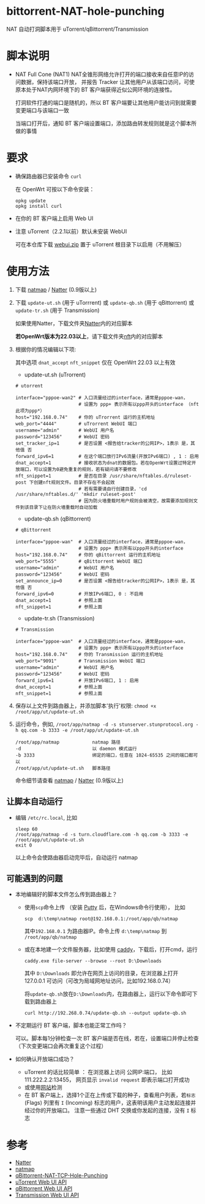 # bittorrent-NAT-hole-punching
 NAT 自动打洞脚本用于 uTorrent/qBittorrent/Transmission
# 脚本说明
- NAT Full Cone (NAT1) NAT全锥形网络允许打开的端口接收来自任意IP的访问数据，保持该端口开放，
  并报告 Tracker 让其他用户从该端口访问，可使原本处于NAT内网环境下的 BT 客户端获得近似公网环境的连接性。
   
  打洞软件打通的端口是随机的，所以 BT 客户端要让其他用户能访问到就需要变更端口与该端口一致
   
  当端口打开后，通知 BT 客户端设置端口，添加路由转发规则就是这个脚本所做的事情
   
# 要求
- 确保路由器已安装命令 `curl`

  在 OpenWrt 可按以下命令安装：
  ```
  opkg update
  opkg install curl
  ```
- 在你的 BT 客户端上启用 Web UI
- 注意 uTorrent（2.2.1以前）默认未安装 WebUI

  可在本仓库下载 [webui.zip](/webui.zip) 置于 uTorrent 根目录下以启用（不用解压）
  
# 使用方法
1. 下载 [natmap](https://github.com/heiher/natmap) / [Natter](https://github.com/MikeWang000000/Natter) (0.9版以上)

2. 下载 `update-ut.sh` (用于 uTorrrent) 或 `update-qb.sh` (用于 qBittorrent) 或 `update-tr.sh` (用于 Transmission)
   
   如果使用Natter，下载文件夹[Natter](/Natter)内的对应脚本
   
   **若OpenWrt版本为22.03以上**，请下载文件夹[nft](/nft)内的对应脚本

3. 根据你的情况编辑以下项:
   
   其中选项 `dnat_accept` `nft_snippet` 仅在 OpenWrt 22.03 以上有效
   
   - update-ut.sh (uTrorrent)
   ```
   # utorrent

   interface="pppoe-wan2" # 入口流量经过的interface，通常是pppoe-wan，
                          # 设置为 ppp+ 表示所有以ppp开头的interface （nft此项为ppp*）
   host="192.168.0.74"    # 你的 uTrorrent 运行的主机地址
   web_port="4444"        # uTrorrent WebUI 端口
   username="admin"       # WebUI 用户名
   password="123456"      # WebUI 密码
   set_tracker_ip=1       # 是否设置 <报告给tracker的公网IP>，1表示 是，其他值 否
   forward_ipv6=1         # 在这个端口放行IPv6流量(开放IPv6端口) , 1 : 启用
   dnat_accept=1          # 接收状态为dnat的数据包。若在OpenWrt设置过特定开放端口，可以设置为0避免重复的规则，若有疑问请不要修改
   nft_snippet=1          # 是否在目录 /usr/share/nftables.d/ruleset-post 下创建nft规则文件。目录不存在不会起效
                          # 若有需要请自行创建目录，'cd /usr/share/nftables.d/' 'mkdir ruleset-post'
                          # 因为防火墙重载时用户规则会被清空，故需要添加规则文件到该目录下让在防火墙重载时自动加载
   ```
   
   - update-qb.sh (qBittorrent)
   ```
   # qBittorrent

   interface="pppoe-wan"  # 入口流量经过的interface，通常是pppoe-wan，
                          # 设置为 ppp+ 表示所有以ppp开头的interface
   host="192.168.0.74"    # 你的 qBittorrent 运行的主机地址
   web_port="5555"        # qBittorrent WebUI 端口
   username="admin"       # WebUI 用户名
   password="123456"      # WebUI 密码
   set_announce_ip=0      # 是否设置 <报告给tracker的公网IP>，1表示 是，其他值 否
   forward_ipv6=0         # 开放IPv6端口, 0 : 不启用
   dnat_accept=1          # 参照上面
   nft_snippet=1          # 参照上面
   ```
   
   - update-tr.sh (Transmission)
   ```
   # Transmission

   interface="pppoe-wan"  # 入口流量经过的interface，通常是pppoe-wan，
                          # 设置为 ppp+ 表示所有以ppp开头的interface
   host="192.168.0.74"    # 你的 Transmission 运行的主机地址
   web_port="9091"        # Transmission WebUI 端口
   username="admin"       # WebUI 用户名
   password="123456"      # WebUI 密码
   forward_ipv6=1         # 开放IPv6端口, 1 : 启用
   dnat_accept=1          # 参照上面
   nft_snippet=1          # 参照上面
   ```
4. 保存以上文件到路由器上，并添加脚本'执行'权限: `chmod +x /root/app/ut/update-ut.sh`

5. 运行命令，例如, `/root/app/natmap -d -s stunserver.stunprotocol.org -h qq.com -b 3333 -e /root/app/ut/update-ut.sh`
   ```
   /root/app/natmap            natmap 路径
   -d                          以 daemon 模式运行
   -b 3333                     绑定的端口，任意在 1024-65535 之间的端口都可以
   /root/app/ut/update-ut.sh   脚本路径
   ```
   命令细节请查看 [natmap](https://github.com/heiher/natmap) / [Natter](https://github.com/MikeWang000000/Natter) (0.9版以上)

## 让脚本自动运行
- 编辑 `/etc/rc.local`, 比如
  ```
  sleep 60
  /root/app/natmap -d -s turn.cloudflare.com -h qq.com -b 3333 -e /root/app/ut/update-ut.sh
  exit 0
  ```
  以上命令会使路由器启动完毕后，自动运行 natmap

## 可能遇到的问题
- 本地编辑好的脚本文件怎么传到路由器上？

  - 使用`scp`命令上传 （安装 [Putty](https://www.putty.org) 后，在Windows命令行使用）， 比如
    ```
    scp  d:\temp\natmap root@192.168.0.1:/root/app/qb/natmap
    ```
    其中`192.168.0.1` 为路由器IP。命令上传 `d:\temp\natmap` 到 `/root/app/qb/natmap`
  
  - 或在本地建一个文件服务器，比如使用 [caddy](https://caddyserver.com/download)，下载后，打开cmd，运行
    ```
    caddy.exe file-server --browse --root D:\Downloads
    ```
    其中 `D:\Downloads` 即允许在网页上访问的目录，在浏览器上打开 127.0.0.1 可访问（可改为局域网地址访问，比如192.168.0.74）
  
    将`update-qb.sh`放在`D:\Downloads`内，在路由器上，运行以下命令即可下载到路由器上
    ```
    curl http://192.268.0.74/update-qb.sh --output update-qb.sh
    ```
  
- 不定期运行 BT 客户端，脚本也能正常工作吗？

  可以。脚本每1分钟检查一次 BT 客户端是否在线，若在，设置端口并停止检查（下次变更端口会再次重复这个过程）
  
- 如何确认开放端口成功？
  - uTorrent 的话比较简单 ： 
    在浏览器上访问 公网IP:端口， 比如 111.222.2.2:13455， 网页显示 `invalid request` 即表示端口打开成功
  - 或使用[网站](https://www.yougetsignal.com/tools/open-ports/)检测
  - 在 BT 客户端上，选择1个正在上传或下载的种子，查看用户列表，若`标志`(Flags) 列里有 `I` (Incoming) 标志的用户，这表明该用户主动发起连接并经过你的开放端口。 
    注意一些通过 DHT 交换或你发起的连接，没有 `I` 标志
    
# 参考
  - [Natter](https://github.com/MikeWang000000/Natter)
  - [natmap](https://github.com/heiher/natmap)
  - [qBittorrent-NAT-TCP-Hole-Punching](https://github.com/Mythologyli/qBittorrent-NAT-TCP-Hole-Punching)
  - [uTorrent Web UI API](https://github.com/bittorrent/webui/wiki/Web-UI-API)
  - [qBittorrent Web UI API](https://github.com/qbittorrent/qBittorrent/wiki/WebUI-API-(qBittorrent-4.1))
  - [Transmission Web UI API](https://github.com/transmission/transmission/blob/main/docs/rpc-spec.md)
